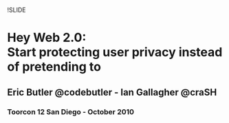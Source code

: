 !SLIDE
# Hey Web 2.0: <br/>Start protecting user privacy instead of pretending to #

## Eric Butler @codebutler - Ian Gallagher @craSH ##

### Toorcon 12 San Diego - October 2010 ###
